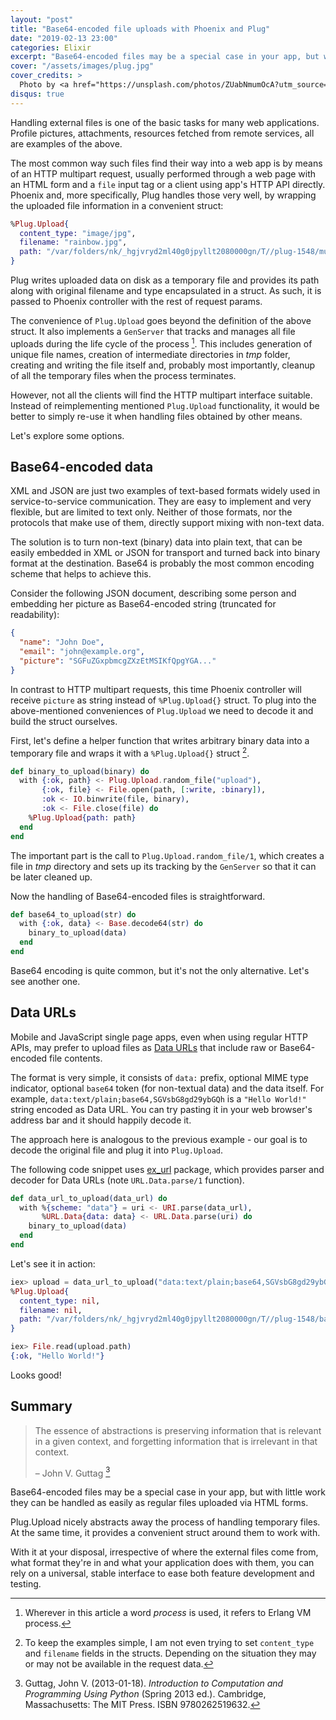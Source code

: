 ```yaml
---
layout: "post"
title: "Base64-encoded file uploads with Phoenix and Plug"
date: "2019-02-13 23:00"
categories: Elixir
excerpt: "Base64-encoded files may be a special case in your app, but with the help of Plug.Upload they can be handled as easily as regular files uploaded via HTML forms."
cover: "/assets/images/plug.jpg"
cover_credits: >
  Photo by <a href="https://unsplash.com/photos/ZUabNmumOcA?utm_source=unsplash&utm_medium=referral&utm_content=creditCopyText" rel="nofollow">Steve Johnson</a> on Unsplash
disqus: true
---
```


Handling external files is one of the basic tasks for many web applications. Profile pictures, attachments, resources fetched from remote services, all are examples of the above.

The most common way such files find their way into a web app is by means of an HTTP multipart request, usually performed through a web page with an HTML form and a `file` input tag or a client using app's HTTP API directly. Phoenix and, more specifically, Plug handles those very well, by wrapping the uploaded file information in a convenient struct:

```elixir
%Plug.Upload{
  content_type: "image/jpg",
  filename: "rainbow.jpg",
  path: "/var/folders/nk/_hgjvryd2ml40g0jpyllt2080000gn/T//plug-1548/multipart-440190-911831-1"
}
```

Plug writes uploaded data on disk as a temporary file and provides its path along with original filename and type encapsulated in a struct. As such, it is passed to Phoenix controller with the rest of request params.

The convenience of `Plug.Upload` goes beyond the definition of the above struct. It also implements a `GenServer` that tracks and manages all file uploads during the life cycle of the process [^1]. This includes generation of unique file names, creation of intermediate directories in _tmp_ folder, creating and writing the file itself and, probably most importantly, cleanup of all the temporary files when the process terminates.

However, not all the clients will find the HTTP multipart interface suitable. Instead of reimplementing mentioned `Plug.Upload` functionality, it would be better to simply re-use it when handling files obtained by other means.

Let's explore some options.

## Base64-encoded data

XML and JSON are just two examples of text-based formats widely used in service-to-service communication. They are easy to implement and very flexible, but are limited to text only. Neither of those formats, nor the protocols that make use of them, directly support mixing with non-text data.

The solution is to turn non-text (binary) data into plain text, that can be easily embedded in XML or JSON for transport and turned back into binary format at the destination. Base64 is probably the most common encoding scheme that helps to achieve this.

Consider the following JSON document, describing some person and embedding her picture as Base64-encoded string (truncated for readability):

```json
{
  "name": "John Doe",
  "email": "john@example.org",
  "picture": "SGFuZGxpbmcgZXzEtMSIKfQpgYGA..."
}
```

In contrast to HTTP multipart requests, this time Phoenix controller will receive `picture` as string instead of `%Plug.Upload{}` struct. To plug into the above-mentioned conveniences of `Plug.Upload` we need to decode it and build the struct ourselves.

First, let's define a helper function that writes arbitrary binary data into a temporary file and wraps it with a `%Plug.Upload{}` struct [^2].

```elixir
def binary_to_upload(binary) do
  with {:ok, path} <- Plug.Upload.random_file("upload"),
       {:ok, file} <- File.open(path, [:write, :binary]),
       :ok <- IO.binwrite(file, binary),
       :ok <- File.close(file) do
    %Plug.Upload{path: path}
  end
end
```

The important part is the call to `Plug.Upload.random_file/1`, which creates a file in _tmp_ directory and sets up its tracking by the `GenServer` so that it can be later cleaned up.

Now the handling of Base64-encoded files is straightforward.

```elixir
def base64_to_upload(str) do
  with {:ok, data} <- Base.decode64(str) do
    binary_to_upload(data)
  end
end
```

Base64 encoding is quite common, but it's not the only alternative. Let's see another one.

## Data URLs

Mobile and JavaScript single page apps, even when using regular HTTP APIs, may prefer to upload files as [Data URLs](https://developer.mozilla.org/en-US/docs/Web/HTTP/Basics_of_HTTP/Data_URIs) that include raw or Base64-encoded file contents.

The format is very simple, it consists of `data:` prefix, optional MIME type indicator, optional `base64` token (for non-textual data) and the data itself. For example, `data:text/plain;base64,SGVsbG8gd29ybGQh` is a `"Hello World!"` string encoded as Data URL. You can try pasting it in your web browser's address bar and it should happily decode it.

The approach here is analogous to the previous example - our goal is to decode the original file and plug it into `Plug.Upload`.

The following code snippet uses [ex_url](https://hex.pm/packages/ex_url) package, which provides parser and decoder for Data URLs (note `URL.Data.parse/1` function).

```elixir
def data_url_to_upload(data_url) do
  with %{scheme: "data"} = uri <- URI.parse(data_url),
       %URL.Data{data: data} <- URL.Data.parse(uri) do
    binary_to_upload(data)
  end
end
```

Let's see it in action:

```elixir
iex> upload = data_url_to_upload("data:text/plain;base64,SGVsbG8gd29ybGQh")
%Plug.Upload{
  content_type: nil,
  filename: nil,
  path: "/var/folders/nk/_hgjvryd2ml40g0jpyllt2080000gn/T//plug-1548/base64-data-1548887956-746460942629208-8"
}

iex> File.read(upload.path)
{:ok, "Hello World!"}
```

Looks good!

## Summary

> The essence of abstractions is preserving information that is relevant in a given context, and forgetting information that is irrelevant in that context.
>
> – John V. Guttag [^3]

Base64-encoded files may be a special case in your app, but with little work they can be handled as easily as regular files uploaded via HTML forms.

Plug.Upload nicely abstracts away the process of handling temporary files. At the same time, it provides a convenient struct around them to work with.

With it at your disposal, irrespective of where the external files come from, what format they're in and what your application does with them, you can rely on a universal, stable interface to ease both feature development and testing.

[^1]: Wherever in this article a word _process_ is used, it refers to Erlang VM process.

[^2]: To keep the examples simple, I am not even trying to set `content_type` and `filename` fields in the structs. Depending on the situation they may or may not be available in the request data.

[^3]: Guttag, John V. (2013-01-18). _Introduction to Computation and Programming Using Python_ (Spring 2013 ed.). Cambridge, Massachusetts: The MIT Press. ISBN 9780262519632.
